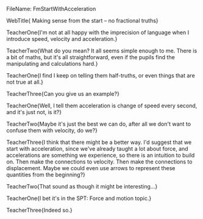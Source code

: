 FileName: FmStartWithAcceleration

WebTitle{ Making sense from the start – no fractional truths}

TeacherOne{I'm not at all happy with the imprecision of language when I introduce speed, velocity and acceleration.}

TeacherTwo{What do you mean? It all seems simple enough to me. There is a bit of maths, but it's all straightforward, even if the pupils find the manipulating and calculations hard.}

TeacherOne{I find I keep on telling them half-truths, or even things that are not true at all.}

TeacherThree{Can you give us an example?}

TeacherOne{Well, I tell them acceleration is change of speed every second, and it's just not, is it?}

TeacherTwo{Maybe it's just the best we can do, after all we don't want to confuse them with velocity, do we?}

TeacherThree{I think that there might be a better way. I'd suggest that we start with acceleration, since we've already taught a lot about force, and accelerations are something we experience, so there is an intuition to build on. Then make the connections to velocity. Then make the connections to displacement. Maybe we could even use arrows to represent these quantities from the beginning?}

TeacherTwo{That sound as though it might be interesting&hellip;}

TeacherOne{I bet it's in the SPT: Force and motion topic.}

TeacherThree{Indeed so.}
